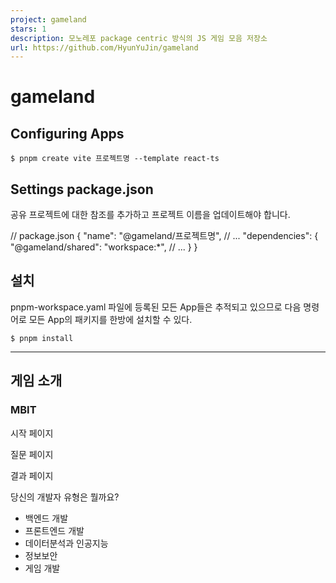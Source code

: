 ```yaml
---
project: gameland
stars: 1
description: 모노레포 package centric 방식의 JS 게임 모음 저장소
url: https://github.com/HyunYuJin/gameland
---
```


gameland
========

Configuring Apps
----------------

```
$ pnpm create vite 프로젝트명 --template react-ts
```

Settings package.json
---------------------

공유 프로젝트에 대한 참조를 추가하고 프로젝트 이름을 업데이트해야 합니다.

// package.json
{
	"name": "@gameland/프로젝트명",
	// ...
	"dependencies": {
		"@gameland/shared": "workspace:\*",
		// ...
  }
}

설치
--

pnpm-workspace.yaml 파일에 등록된 모든 App들은 추적되고 있으므로 다음 명령어로 모든 App의 패키지를 한방에 설치할 수 있다.

```
$ pnpm install
```

* * *

게임 소개
-----

### MBIT

시작 페이지

질문 페이지

결과 페이지

당신의 개발자 유형은 뭘까요?

-   백엔드 개발
-   프론트엔드 개발
-   데이터분석과 인공지능
-   정보보안
-   게임 개발
